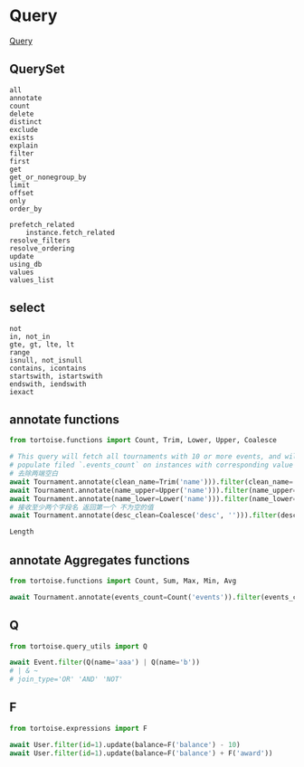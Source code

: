 # Query

[Query](https://tortoise-orm.readthedocs.io/en/latest/query.html)

## QuerySet

```text
all
annotate
count
delete
distinct
exclude
exists
explain
filter
first
get
get_or_nonegroup_by
limit
offset
only
order_by

prefetch_related
    instance.fetch_related
resolve_filters
resolve_ordering
update
using_db
values
values_list
```

## select

```text
not
in, not_in
gte, gt, lte, lt
range
isnull, not_isnull
contains, icontains
startswith, istartswith
endswith, iendswith
iexact
```

## annotate functions

```python
from tortoise.functions import Count, Trim, Lower, Upper, Coalesce

# This query will fetch all tournaments with 10 or more events, and will
# populate filed `.events_count` on instances with corresponding value
# 去除两端空白
await Tournament.annotate(clean_name=Trim('name'))).filter(clean_name='tournament')
await Tournament.annotate(name_upper=Upper('name'))).filter(name_upper='TOURNAMENT')
await Tournament.annotate(name_lower=Lower('name'))).filter(name_lower='tournament')
# 接收至少两个字段名 返回第一个 不为空的值
await Tournament.annotate(desc_clean=Coalesce('desc', ''))).filter(desc_clean='')

Length

```

## annotate Aggregates functions

```python
from tortoise.functions import Count, Sum, Max, Min, Avg

await Tournament.annotate(events_count=Count('events')).filter(events_count__gte=10)

```

## Q

```python
from tortoise.query_utils import Q

await Event.filter(Q(name='aaa') | Q(name='b'))
# | & ~
# join_type='OR' 'AND' 'NOT'
```

## F

```python
from tortoise.expressions import F

await User.filter(id=1).update(balance=F('balance') - 10)
await User.filter(id=1).update(balance=F('balance') + F('award'))

```
